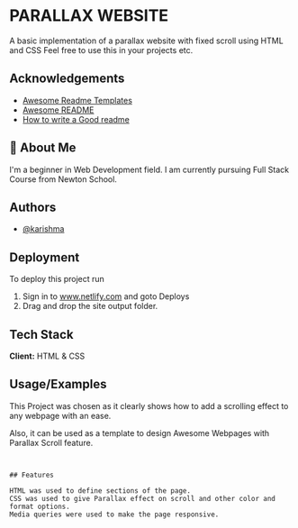 
# PARALLAX WEBSITE

A basic implementation of a parallax website with fixed scroll using HTML and CSS Feel free to use this in your projects etc.



## Acknowledgements

 - [Awesome Readme Templates](https://awesomeopensource.com/project/elangosundar/awesome-README-templates)
 - [Awesome README](https://github.com/matiassingers/awesome-readme)
 - [How to write a Good readme](https://bulldogjob.com/news/449-how-to-write-a-good-readme-for-your-github-project)


## 🚀 About Me
I'm a beginner in Web Development field. I am currently pursuing Full Stack Course from Newton School.


## Authors

- [@karishma](https://github.com/Karishma-0717)


## Deployment

To deploy this project run

1) Sign in to www.netlify.com and goto Deploys
2) Drag and drop the site output folder.


## Tech Stack

**Client:** HTML & CSS




## Usage/Examples
This Project was chosen as it clearly shows how to add a scrolling effect to any webpage with an ease.

Also, it can be used as a template to design Awesome Webpages with Parallax Scroll feature.
```


## Features

HTML was used to define sections of the page.
CSS was used to give Parallax effect on scroll and other color and format options.
Media queries were used to make the page responsive.


